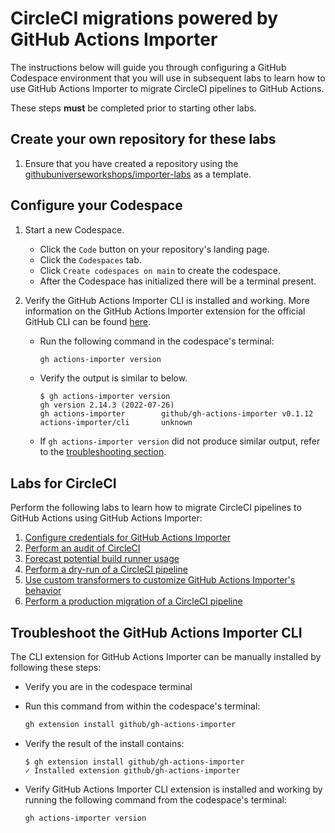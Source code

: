 # CircleCI migrations powered by GitHub Actions Importer

The instructions below will guide you through configuring a GitHub Codespace environment that you will use in subsequent labs to learn how to use GitHub Actions Importer to migrate CircleCI pipelines to GitHub Actions.

These steps **must** be completed prior to starting other labs.

## Create your own repository for these labs

1. Ensure that you have created a repository using the [githubuniverseworkshops/importer-labs](https://github.com/githubuniverseworkshops/importer-labs) as a template.

## Configure your Codespace

1. Start a new Codespace.

    - Click the `Code` button on your repository's landing page.
    - Click the `Codespaces` tab.
    - Click `Create codespaces on main` to create the codespace.
    - After the Codespace has initialized there will be a terminal present.

2. Verify the GitHub Actions Importer CLI is installed and working. More information on the GitHub Actions Importer extension for the official GitHub CLI can be found [here](https://github.com/github/gh-actions-importer).

    - Run the following command in the codespace's terminal:

      ```bash
      gh actions-importer version
      ```

    - Verify the output is similar to below.

      ```console
      $ gh actions-importer version
      gh version 2.14.3 (2022-07-26)
      gh actions-importer        github/gh-actions-importer v0.1.12
      actions-importer/cli       unknown
      ```

    - If `gh actions-importer version` did not produce similar output, refer to the [troubleshooting section](#troubleshoot-the-github-actions-importer-cli).

## Labs for CircleCI

Perform the following labs to learn how to migrate CircleCI pipelines to GitHub Actions using GitHub Actions Importer:

1. [Configure credentials for GitHub Actions Importer](1-configure.md)
2. [Perform an audit of CircleCI](2-audit.md)
3. [Forecast potential build runner usage](3-forecast.md)
4. [Perform a dry-run of a CircleCI pipeline](4-dry-run.md)
5. [Use custom transformers to customize GitHub Actions Importer's behavior](5-custom-transformers.md)
6. [Perform a production migration of a CircleCI pipeline](6-migrate.md)

## Troubleshoot the GitHub Actions Importer CLI

The CLI extension for GitHub Actions Importer can be manually installed by following these steps:

- Verify you are in the codespace terminal
- Run this command from within the codespace's terminal:

  ```bash
  gh extension install github/gh-actions-importer
  ```

- Verify the result of the install contains:

  ```console
  $ gh extension install github/gh-actions-importer
  ✓ Installed extension github/gh-actions-importer
  ```

- Verify GitHub Actions Importer CLI extension is installed and working by running the following command from the codespace's terminal:

  ```bash
  gh actions-importer version
  ```
